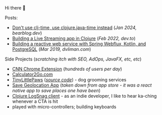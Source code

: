 Hi there 👋

Posts: 
 - [Don't use clj-time, use clojure.java-time instead](https://dvliman.bearblog.dev/dont-use-clj-time-use-clojurejava-time-instead/) (*Jan 2024, bearblog.dev*)
 - [Building a Live Streaming app in Clojure](https://dev.to/dvliman/building-a-live-streaming-app-in-clojure-329m) (*Feb 2022, dev.to*)
 - [Building a reactive web service with Spring Webflux, Kotlin, and PostgreSQL](https://dvliman.github.io/post/spring-webflux-kotlin-postgresql/) (*Mar 2019, dvliman.com*)

Side Projects (*scratching itch with SEO, AdOps, JavaFX, etc, etc*)
 - [CNN Chrome Extension](https://github.com/dvliman/cnn-chrome-extension) (*hundreds of users per day*)
 - [Calculator2Go.com](https://calculator2go.com/)
 - [TinyLittlePaws](https://tinylittlepaws.com/) ([*source code*](https://github.com/dvliman/paws)) - dog grooming services
 - [Save Geolocation App](https://github.com/dvliman/r3) (*taken down from app store - it was a react native app to save places one have been*)
 - [Clojure LogSnag client](https://github.com/dvliman/logsnag) - as an indie developer, I like to hear ka-ching whenever a CTA is hit
 - played with micro-controllers; building keyboards
